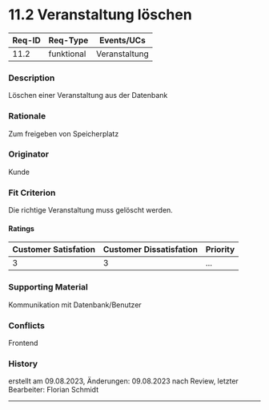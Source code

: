 # 11.2 Veranstaltung löschen

| Req-ID | Req-Type | Events/UCs  |
|--------|----------|-------------|
| 11.2   |funktional|Veranstaltung|

### Description
Löschen einer Veranstaltung aus der Datenbank  

### Rationale
Zum freigeben von Speicherplatz 

### Originator
Kunde

### Fit Criterion
Die richtige Veranstaltung muss gelöscht werden.

#### Ratings
| Customer Satisfation | Customer Dissatisfation | Priority |
|----------------------|-------------------------|----------|
| 3                    | 3                       | ...      |

### Supporting Material
Kommunikation mit Datenbank/Benutzer

### Conflicts
Frontend

### History
erstellt am 09.08.2023, Änderungen: 09.08.2023 nach Review, letzter Bearbeiter: Florian Schmidt

---
